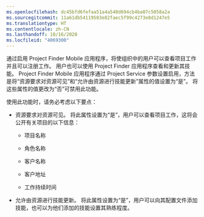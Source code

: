 ```yaml
---
ms.openlocfilehash: dc45bfd6fefaa51a4a540d694cb4ba07c5058a2a
ms.sourcegitcommit: 11a61db54119503e82faec5f99c4273e8d1247e5
ms.translationtype: HT
ms.contentlocale: zh-CN
ms.lasthandoff: 10/16/2020
ms.locfileid: "4069300"
---
```

通过启用 Project Finder Mobile 应用程序，将使组织中的用户可以查看项目工作并且可以注册工作。 用户也可以使用 Project Finder 应用程序查看和更新其技能。 Project Finder Mobile 应用程序通过 Project Service 参数设置启用，方法是将“资源要求对资源可见”和“允许由资源进行技能更新”属性的值设置为“是”。 将这些属性的值更改为“否”可禁用此功能。  
  
 使用此功能时，请务必考虑以下要点：  
  
-   资源要求对资源可见。 将此属性设置为“是”，用户可以查看项目工作，这将会公开有关项目的以下信息：  
  
    -   项目名称  
  
    -   角色名称  
  
    -   客户名称  
  
    -   客户地址  
  
    -   工作持续时间  
  
-   允许由资源进行技能更新。 将此属性设置为“是”，用户可以向其配置文件添加技能，也可以为他们添加的技能设置其熟练程度。